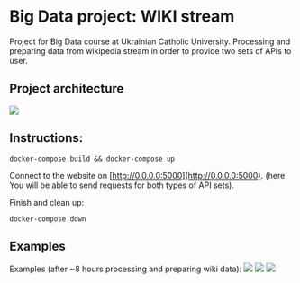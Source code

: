 # Big Data project: WIKI stream
Project for Big Data course at Ukrainian Catholic University. 
Processing and preparing data from wikipedia stream in order to provide two sets of APIs
to user.

## Project architecture
![](images)

## Instructions:
```
docker-compose build && docker-compose up
```

Connect to the website on [http://0.0.0.0:5000](http://0.0.0.0:5000). (here You will 
be able to send requests for both types of API sets).

Finish and clean up:
```
docker-compose down
```

## Examples
Examples (after ~8 hours processing and preparing wiki data):
![](images/example1.png)
![](images/example2.png)
![](images/example3.png)
